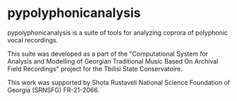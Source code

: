 # pypolyphonicanalysis

pypolyphonicanalysis is a suite of tools for analyzing coprora of polyphonic vocal recordings.

This suite was developed as a part of the "Computational System for Analysis and Modelling of Georgian Traditional
Music Based On Archival Field Recordings" project for the Tbilisi State Conservatoire.

This work was supported by Shota Rustaveli National Science Foundation of Georgia (SRNSFG) FR-21-2066.
